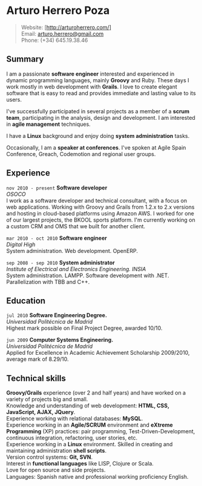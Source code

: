 # Arturo Herrero Poza

> Website: [http://arturoherrero.com/]  
> Email: <arturo.herrero@gmail.com>  
> Phone: (+34) 645.19.38.46


## Summary

I am a passionate **software engineer** interested and experienced in dynamic programming languages, mainly **Groovy** and Ruby. These days I work mostly in web development with **Grails**. I love to create elegant software that is easy to read and provides immediate and lasting value to its users.

I've successfully participated in several projects as a member of a **scrum team**, participating in the analysis, design and development. I am interested in **agile management** techniques.

I have a **Linux** background and enjoy doing **system administration** tasks.

Occasionally, I am a **speaker at conferences**. I've spoken at Agile Spain Conference, Greach, Codemotion and regional user groups.


## Experience

`nov 2010 - present`
**Software developer**  
*OSOCO*  
I work as a software developer and technical consultant, with a focus on web applications. Working with Groovy and Grails from 1.2.x to 2.x versions and hosting in cloud-based platforms using Amazon AWS. I worked for one of our largest projects, the BKOOL sports platform. I'm currently working on a custom CRM and OMS that we built for another client.  

`mar 2010 - oct 2010`
**Software engineer**  
*Digital High*  
System administration. Web development. OpenERP.

`sep 2008 - sep 2010`
**System administrator**  
*Institute of Electrical and Electronics Engineering. INSIA*  
System administration. LAMPP. Software development with .NET. Parallelization with TBB and C++.


## Education

`jul 2010`
**Software Engineering Degree.**  
*Universidad Politécnica de Madrid*  
Highest mark possible on Final Project Degree, awarded 10/10.

`jun 2009`
**Computer Systems Engineering.**  
*Universidad Politécnica de Madrid*  
Applied for Excellence in Academic Achievement Scholarship 2009/2010, average mark of 8.29/10.


## Technical skills

**Groovy/Grails** experience (over 2 and half years) and have worked on a variety of projects big and small.  
Knowledge and understanding of web development: **HTML, CSS, JavaScript, AJAX, JQuery**.  
Experience working with relational databases: **MySQL**.  
Experience working in an **Agile/SCRUM** environment and **eXtreme Programming** (XP) practices: pair programming, Test-Driven-Development, continuous integration, refactoring, user stories, etc.  
Experience working in a **Linux** environment. Skilled in creating and maintaining administration **shell scripts**.  
Version control systems: **Git, SVN**.  
Interest in **functional languages** like LISP, Clojure or Scala.  
Love for open source and side projects.  
Languages: Spanish native and professional working proﬁciency English.


[http://arturoherrero.com/]: http://arturoherrero.com/
